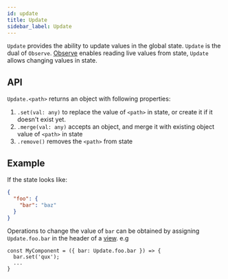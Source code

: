 ```yaml
---
id: update
title: Update
sidebar_label: Update
---
```


`Update` provides the ability to update values in the global state. `Update` is
the dual of `Observe`. [Observe](/docs/api/observe) enables reading live values
from state, `Update` allows changing values in state.

## API

`Update.<path>` returns an object with following properties:

1. `.set(val: any)` to replace the value of `<path>` in state, or create it if it
   doesn't exist yet.
2. `.merge(val: any)` accepts an object, and merge it with existing object value
   of `<path>` in state
3. `.remove()` removes the `<path>` from state

## Example

If the state looks like:

```json
{
  "foo": {
    "bar": "baz"
  }
}
```

Operations to change the value of `bar` can be obtained by assigning
`Update.foo.bar` in the header of a [view](/docs/api/view). e.g

```
const MyComponent = ({ bar: Update.foo.bar }) => {
  bar.set('qux');
  ...
}
```
